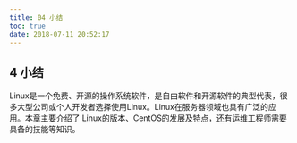```yaml
---
title: 04 小结
toc: true
date: 2018-07-11 20:52:17
---
```



## 4 小结

Linux是一个免费、开源的操作系统软件，是自由软件和开源软件的典型代表，很多大型公司或个人开发者选择使用Linux。Linux在服务器领域也具有广泛的应用。本章主要介绍了 Linux的版本、CentOS的发展及特点，还有运维工程师需要具备的技能等知识。
